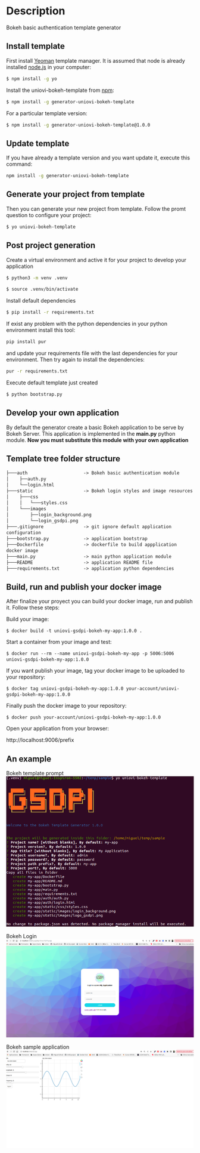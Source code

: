 # Description
Bokeh basic authentication template generator 

## Install template

First install [Yeoman](http://yeoman.io) template manager. It is assumed that node is already installed [node.js](https://nodejs.org/) in your computer:

```bash
$ npm install -g yo
```

Install the uniovi-bokeh-template from [npm](https://www.npmjs.com/):

```bash
$ npm install -g generator-uniovi-bokeh-template
```

For a particular template version:

```bash
$ npm install -g generator-uniovi-bokeh-template@1.0.0
```
## Update template

If you have already a template version and you want update it, execute this command:

```bash
npm install -g generator-uniovi-bokeh-template
```

## Generate your project from template

Then you can generate your new project from template. Follow the promt question to configure your project:

```bash
$ yo uniovi-bokeh-template
```

## Post project generation

Create a virtual environment and active it for your project to develop your application

```bash
$ python3 -m venv .venv
```

```bash
$ source .venv/bin/activate
```

Install default dependencies
```bash
$ pip install -r requirements.txt
```

If exist any problem with the python dependencies in your python environment install this tool:
```bash
pip install pur
```

and update your requirements file with the last dependencies for your environment. Then try again to install the dependencies:
```bash
pur -r requirements.txt
```

Execute default template just created
```bash
$ python bootstrap.py
```
## Develop your own application

By default the generator create a basic Bokeh application to be serve by Bokeh Server. This application is implemented in the **main.py** python module. **Now you must substitute this module with your own application**

## Template tree folder structure

```text
├───auth                     -> Bokeh basic authentication module
│    ├──auth.py              
│    └──login.html           
├───static                   -> Bokeh login styles and image resources
│    ├───css
│    │   └───styles.css      
│    └───images              
│        ├──login_background.png 
│        └──login_gsdpi.png  
├───.gitignore               -> git ignore default application configuration
├───bootstrap.py             -> application bootstrap
├───Dockerfile               -> dockerfile to build appplication docker image
├───main.py                  -> main python application module
├───README                   -> application README file
├───requirements.txt         -> application python dependencies
```

## Build, run and publish your docker image

After finalize your proyect you can build your docker image, run and publish it. Follow these steps:

Build your image:

```
$ docker build -t uniovi-gsdpi-bokeh-my-app:1.0.0 .
```

Start a container from your image and test:

```
$ docker run --rm --name uniovi-gsdpi-bokeh-my-app -p 5006:5006 uniovi-gsdpi-bokeh-my-app:1.0.0
```

If you want publish your image, tag your docker image to be uploaded to your repository:

```
$ docker tag uniovi-gsdpi-bokeh-my-app:1.0.0 your-account/uniovi-gsdpi-bokeh-my-app:1.0.0
```

Finally push the docker image to your repository:

```
$ docker push your-account/uniovi-gsdpi-bokeh-my-app:1.0.0
```

Open your application from your browser:

http://localhost:9006/prefix

## An example
Bokeh template prompt
![bokeh-template-prompt](https://github.com/AVIB-project/uniovi-gsdpi-bokeh-template-generator/blob/main/images/bokeh_template_prompt.png "bokeh-template-prompt")

Bokeh Login
![bokeh-login](https://github.com/AVIB-project/uniovi-gsdpi-bokeh-template-generator/blob/main/images/bokeh_login.png "bokeh-login")

Bokeh sample application
![bokeh-application](https://github.com/AVIB-project/uniovi-gsdpi-bokeh-template-generator/blob/main/images/bokeh_application.png "bokeh-application")